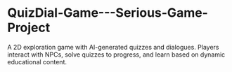 # QuizDial-Game---Serious-Game-Project
A 2D exploration game with AI-generated quizzes and dialogues. Players interact with NPCs, solve quizzes to progress, and learn based on dynamic educational content.
